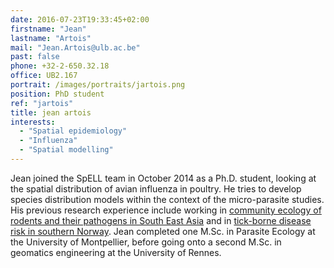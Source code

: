 ```yaml
---
date: 2016-07-23T19:33:45+02:00
firstname: "Jean"
lastname: "Artois"
mail: "Jean.Artois@ulb.ac.be"
past: false
phone: +32-2-650.32.18
office: UB2.167
portrait: /images/portraits/jartois.png
position: PhD student
ref: "jartois"
title: jean artois
interests:
  - "Spatial epidemiology"
  - "Influenza"
  - "Spatial modelling"
---
```


Jean joined the SpELL team in October 2014 as a Ph.D. student, looking at the spatial distribution of avian influenza in poultry. He tries to develop species distribution models within the context of the micro-parasite studies. His previous research experience include working in [community ecology of rodents and their pathogens in South East Asia](http://www.ceropath.org/) and in [tick-borne disease risk in southern Norway](http://www.elic.ucl.ac.be/modx/elic/index.php?id=371). Jean completed one M.Sc. in Parasite Ecology at the University of Montpellier, before going onto a second M.Sc. in geomatics engineering at the University of Rennes.
